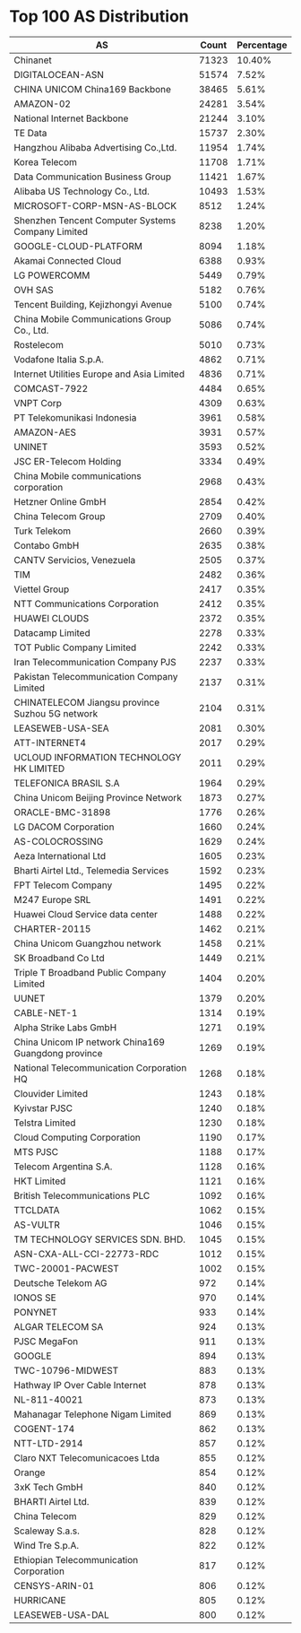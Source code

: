 # Top 100 AS Distribution
| AS | Count | Percentage |
|----|----|----|
| Chinanet | 71323 | 10.40% |
| DIGITALOCEAN-ASN | 51574 | 7.52% |
| CHINA UNICOM China169 Backbone | 38465 | 5.61% |
| AMAZON-02 | 24281 | 3.54% |
| National Internet Backbone | 21244 | 3.10% |
| TE Data | 15737 | 2.30% |
| Hangzhou Alibaba Advertising Co.,Ltd. | 11954 | 1.74% |
| Korea Telecom | 11708 | 1.71% |
| Data Communication Business Group | 11421 | 1.67% |
| Alibaba US Technology Co., Ltd. | 10493 | 1.53% |
| MICROSOFT-CORP-MSN-AS-BLOCK | 8512 | 1.24% |
| Shenzhen Tencent Computer Systems Company Limited | 8238 | 1.20% |
| GOOGLE-CLOUD-PLATFORM | 8094 | 1.18% |
| Akamai Connected Cloud | 6388 | 0.93% |
| LG POWERCOMM | 5449 | 0.79% |
| OVH SAS | 5182 | 0.76% |
| Tencent Building, Kejizhongyi Avenue | 5100 | 0.74% |
| China Mobile Communications Group Co., Ltd. | 5086 | 0.74% |
| Rostelecom | 5010 | 0.73% |
| Vodafone Italia S.p.A. | 4862 | 0.71% |
| Internet Utilities Europe and Asia Limited | 4836 | 0.71% |
| COMCAST-7922 | 4484 | 0.65% |
| VNPT Corp | 4309 | 0.63% |
| PT Telekomunikasi Indonesia | 3961 | 0.58% |
| AMAZON-AES | 3931 | 0.57% |
| UNINET | 3593 | 0.52% |
| JSC ER-Telecom Holding | 3334 | 0.49% |
| China Mobile communications corporation | 2968 | 0.43% |
| Hetzner Online GmbH | 2854 | 0.42% |
| China Telecom Group | 2709 | 0.40% |
| Turk Telekom | 2660 | 0.39% |
| Contabo GmbH | 2635 | 0.38% |
| CANTV Servicios, Venezuela | 2505 | 0.37% |
| TIM | 2482 | 0.36% |
| Viettel Group | 2417 | 0.35% |
| NTT Communications Corporation | 2412 | 0.35% |
| HUAWEI CLOUDS | 2372 | 0.35% |
| Datacamp Limited | 2278 | 0.33% |
| TOT Public Company Limited | 2242 | 0.33% |
| Iran Telecommunication Company PJS | 2237 | 0.33% |
| Pakistan Telecommunication Company Limited | 2137 | 0.31% |
| CHINATELECOM Jiangsu province Suzhou 5G network | 2104 | 0.31% |
| LEASEWEB-USA-SEA | 2081 | 0.30% |
| ATT-INTERNET4 | 2017 | 0.29% |
| UCLOUD INFORMATION TECHNOLOGY HK LIMITED | 2011 | 0.29% |
| TELEFONICA BRASIL S.A | 1964 | 0.29% |
| China Unicom Beijing Province Network | 1873 | 0.27% |
| ORACLE-BMC-31898 | 1776 | 0.26% |
| LG DACOM Corporation | 1660 | 0.24% |
| AS-COLOCROSSING | 1629 | 0.24% |
| Aeza International Ltd | 1605 | 0.23% |
| Bharti Airtel Ltd., Telemedia Services | 1592 | 0.23% |
| FPT Telecom Company | 1495 | 0.22% |
| M247 Europe SRL | 1491 | 0.22% |
| Huawei Cloud Service data center | 1488 | 0.22% |
| CHARTER-20115 | 1462 | 0.21% |
| China Unicom Guangzhou network | 1458 | 0.21% |
| SK Broadband Co Ltd | 1449 | 0.21% |
| Triple T Broadband Public Company Limited | 1404 | 0.20% |
| UUNET | 1379 | 0.20% |
| CABLE-NET-1 | 1314 | 0.19% |
| Alpha Strike Labs GmbH | 1271 | 0.19% |
| China Unicom IP network China169 Guangdong province | 1269 | 0.19% |
| National Telecommunication Corporation HQ | 1268 | 0.18% |
| Clouvider Limited | 1243 | 0.18% |
| Kyivstar PJSC | 1240 | 0.18% |
| Telstra Limited | 1230 | 0.18% |
| Cloud Computing Corporation | 1190 | 0.17% |
| MTS PJSC | 1188 | 0.17% |
| Telecom Argentina S.A. | 1128 | 0.16% |
| HKT Limited | 1121 | 0.16% |
| British Telecommunications PLC | 1092 | 0.16% |
| TTCLDATA | 1062 | 0.15% |
| AS-VULTR | 1046 | 0.15% |
| TM TECHNOLOGY SERVICES SDN. BHD. | 1045 | 0.15% |
| ASN-CXA-ALL-CCI-22773-RDC | 1012 | 0.15% |
| TWC-20001-PACWEST | 1002 | 0.15% |
| Deutsche Telekom AG | 972 | 0.14% |
| IONOS SE | 970 | 0.14% |
| PONYNET | 933 | 0.14% |
| ALGAR TELECOM SA | 924 | 0.13% |
| PJSC MegaFon | 911 | 0.13% |
| GOOGLE | 894 | 0.13% |
| TWC-10796-MIDWEST | 883 | 0.13% |
| Hathway IP Over Cable Internet | 878 | 0.13% |
| NL-811-40021 | 873 | 0.13% |
| Mahanagar Telephone Nigam Limited | 869 | 0.13% |
| COGENT-174 | 862 | 0.13% |
| NTT-LTD-2914 | 857 | 0.12% |
| Claro NXT Telecomunicacoes Ltda | 855 | 0.12% |
| Orange | 854 | 0.12% |
| 3xK Tech GmbH | 840 | 0.12% |
| BHARTI Airtel Ltd. | 839 | 0.12% |
| China Telecom | 829 | 0.12% |
| Scaleway S.a.s. | 828 | 0.12% |
| Wind Tre S.p.A. | 822 | 0.12% |
| Ethiopian Telecommunication Corporation | 817 | 0.12% |
| CENSYS-ARIN-01 | 806 | 0.12% |
| HURRICANE | 805 | 0.12% |
| LEASEWEB-USA-DAL | 800 | 0.12% |
